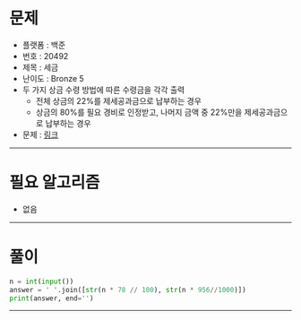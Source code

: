 # 문제
- 플랫폼 : 백준
- 번호 : 20492
- 제목 : 세금
- 난이도 : Bronze 5
- 두 가지 상금 수령 방법에 따른 수령금을 각각 출력
  - 전체 상금의 22%를 제세공과금으로 납부하는 경우
  - 상금의 80%를 필요 경비로 인정받고, 나머지 금액 중 22%만을 제세공과금으로 납부하는 경우
- 문제 : <a href="https://www.acmicpc.net/problem/20492" target="_blank">링크</a>

---

# 필요 알고리즘
- 없음

---

# 풀이
```python
n = int(input())
answer = ' '.join([str(n * 78 // 100), str(n * 956//1000)])
print(answer, end='')

```

---
